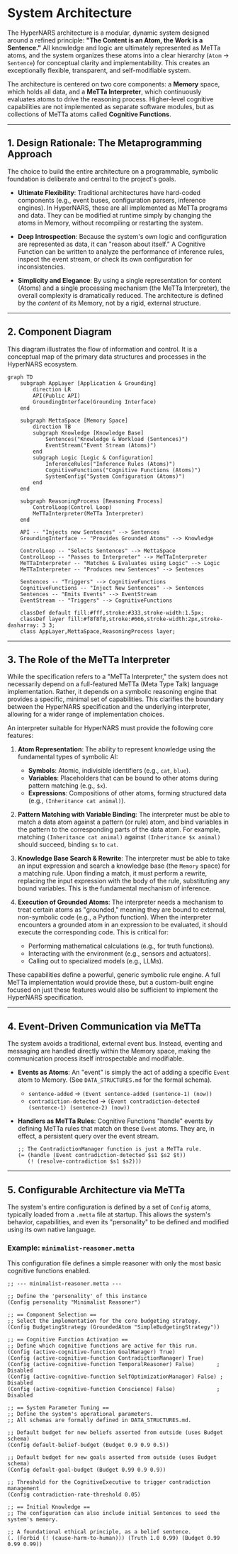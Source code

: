 # System Architecture

The HyperNARS architecture is a modular, dynamic system designed around a refined principle: **"The Content is an Atom, the Work is a Sentence."** All knowledge and logic are ultimately represented as MeTTa atoms, and the system organizes these atoms into a clear hierarchy (`Atom` -> `Sentence`) for conceptual clarity and implementability. This creates an exceptionally flexible, transparent, and self-modifiable system.

The architecture is centered on two core components: a **Memory** space, which holds all data, and a **MeTTa Interpreter**, which continuously evaluates atoms to drive the reasoning process. Higher-level cognitive capabilities are not implemented as separate software modules, but as collections of MeTTa atoms called **Cognitive Functions**.

---

## 1. Design Rationale: The Metaprogramming Approach

The choice to build the entire architecture on a programmable, symbolic foundation is deliberate and central to the project's goals.

-   **Ultimate Flexibility**: Traditional architectures have hard-coded components (e.g., event buses, configuration parsers, inference engines). In HyperNARS, these are all implemented as MeTTa programs and data. They can be modified at runtime simply by changing the atoms in Memory, without recompiling or restarting the system.

-   **Deep Introspection**: Because the system's own logic and configuration are represented as data, it can "reason about itself." A Cognitive Function can be written to analyze the performance of inference rules, inspect the event stream, or check its own configuration for inconsistencies.

-   **Simplicity and Elegance**: By using a single representation for content (Atoms) and a single processing mechanism (the MeTTa Interpreter), the overall complexity is dramatically reduced. The architecture is defined by the *content* of its Memory, not by a rigid, external structure.

---

## 2. Component Diagram

This diagram illustrates the flow of information and control. It is a conceptual map of the primary data structures and processes in the HyperNARS ecosystem.

```mermaid
graph TD
    subgraph AppLayer [Application & Grounding]
        direction LR
        API(Public API)
        GroundingInterface(Grounding Interface)
    end

    subgraph MettaSpace [Memory Space]
        direction TB
        subgraph Knowledge [Knowledge Base]
            Sentences("Knowledge & Workload (Sentences)")
            EventStream("Event Stream (Atoms)")
        end
        subgraph Logic [Logic & Configuration]
            InferenceRules("Inference Rules (Atoms)")
            CognitiveFunctions("Cognitive Functions (Atoms)")
            SystemConfig("System Configuration (Atoms)")
        end
    end

    subgraph ReasoningProcess [Reasoning Process]
        ControlLoop(Control Loop)
        MeTTaInterpreter(MeTTa Interpreter)
    end

    API -- "Injects new Sentences" --> Sentences
    GroundingInterface -- "Provides Grounded Atoms" --> Knowledge

    ControlLoop -- "Selects Sentences" --> MettaSpace
    ControlLoop -- "Passes to Interpreter" --> MeTTaInterpreter
    MeTTaInterpreter -- "Matches & Evaluates using Logic" --> Logic
    MeTTaInterpreter -- "Produces new Sentences" --> Sentences

    Sentences -- "Triggers" --> CognitiveFunctions
    CognitiveFunctions -- "Inject New Sentences" --> Sentences
    Sentences -- "Emits Events" --> EventStream
    EventStream -- "Triggers" --> CognitiveFunctions

    classDef default fill:#fff,stroke:#333,stroke-width:1.5px;
    classDef layer fill:#f8f8f8,stroke:#666,stroke-width:2px,stroke-dasharray: 3 3;
    class AppLayer,MettaSpace,ReasoningProcess layer;
```

---

## 3. The Role of the MeTTa Interpreter

While the specification refers to a "MeTTa Interpreter," the system does not necessarily depend on a full-featured MeTTa (Meta Type Talk) language implementation. Rather, it depends on a symbolic reasoning engine that provides a specific, minimal set of capabilities. This clarifies the boundary between the HyperNARS specification and the underlying interpreter, allowing for a wider range of implementation choices.

An interpreter suitable for HyperNARS must provide the following core features:

1.  **Atom Representation**: The ability to represent knowledge using the fundamental types of symbolic AI:
    -   **Symbols**: Atomic, indivisible identifiers (e.g., `cat`, `blue`).
    -   **Variables**: Placeholders that can be bound to other atoms during pattern matching (e.g., `$x`).
    -   **Expressions**: Compositions of other atoms, forming structured data (e.g., `(Inheritance cat animal)`).

2.  **Pattern Matching with Variable Binding**: The interpreter must be able to match a data atom against a pattern (or rule) atom, and bind variables in the pattern to the corresponding parts of the data atom. For example, matching `(Inheritance cat animal)` against `(Inheritance $x animal)` should succeed, binding `$x` to `cat`.

3.  **Knowledge Base Search & Rewrite**: The interpreter must be able to take an input expression and search a knowledge base (the `Memory` space) for a matching rule. Upon finding a match, it must perform a rewrite, replacing the input expression with the body of the rule, substituting any bound variables. This is the fundamental mechanism of inference.

4.  **Execution of Grounded Atoms**: The interpreter needs a mechanism to treat certain atoms as "grounded," meaning they are bound to external, non-symbolic code (e.g., a Python function). When the interpreter encounters a grounded atom in an expression to be evaluated, it should execute the corresponding code. This is critical for:
    -   Performing mathematical calculations (e.g., for truth functions).
    -   Interacting with the environment (e.g., sensors and actuators).
    -   Calling out to specialized models (e.g., LLMs).

These capabilities define a powerful, generic symbolic rule engine. A full MeTTa implementation would provide these, but a custom-built engine focused on just these features would also be sufficient to implement the HyperNARS specification.

---

## 4. Event-Driven Communication via MeTTa

The system avoids a traditional, external event bus. Instead, eventing and messaging are handled directly within the Memory space, making the communication process itself introspectable and modifiable.

-   **Events as Atoms**: An "event" is simply the act of adding a specific `Event` atom to Memory. (See `DATA_STRUCTURES.md` for the formal schema).
    -   `sentence-added` -> `(Event sentence-added (sentence-1) (now))`
    -   `contradiction-detected` -> `(Event contradiction-detected (sentence-1) (sentence-2) (now))`

-   **Handlers as MeTTa Rules**: Cognitive Functions "handle" events by defining MeTTa rules that match on these `Event` atoms. They are, in effect, a persistent query over the event stream.
    ```metta
    ;; The ContradictionManager function is just a MeTTa rule.
    (= (handle (Event contradiction-detected $s1 $s2 $t))
       (! (resolve-contradiction $s1 $s2)))
    ```

---

## 5. Configurable Architecture via MeTTa

The system's entire configuration is defined by a set of `Config` atoms, typically loaded from a `.metta` file at startup. This allows the system's behavior, capabilities, and even its "personality" to be defined and modified using its own native language.

### Example: `minimalist-reasoner.metta`

This configuration file defines a simple reasoner with only the most basic cognitive functions enabled.

```metta
;; --- minimalist-reasoner.metta ---

;; Define the 'personality' of this instance
(Config personality "Minimalist Reasoner")

;; == Component Selection ==
;; Select the implementation for the core budgeting strategy.
(Config BudgetingStrategy (GroundedAtom "SimpleBudgetingStrategy"))

;; == Cognitive Function Activation ==
;; Define which cognitive functions are active for this run.
(Config (active-cognitive-function GoalManager) True)
(Config (active-cognitive-function ContradictionManager) True)
(Config (active-cognitive-function TemporalReasoner) False)       ; Disabled
(Config (active-cognitive-function SelfOptimizationManager) False) ; Disabled
(Config (active-cognitive-function Conscience) False)             ; Disabled

;; == System Parameter Tuning ==
;; Define the system's operational parameters.
;; All schemas are formally defined in DATA_STRUCTURES.md.

;; Default budget for new beliefs asserted from outside (uses Budget schema)
(Config default-belief-budget (Budget 0.9 0.9 0.5))

;; Default budget for new goals asserted from outside (uses Budget schema)
(Config default-goal-budget (Budget 0.99 0.9 0.9))

;; Threshold for the CognitiveExecutive to trigger contradiction management
(Config contradiction-rate-threshold 0.05)

;; == Initial Knowledge ==
;; The configuration can also include initial Sentences to seed the system's memory.

;; A foundational ethical principle, as a belief sentence.
(. (Forbid (! (cause-harm-to-human))) (Truth 1.0 0.99) (Budget 0.99 0.99 0.99))
```
